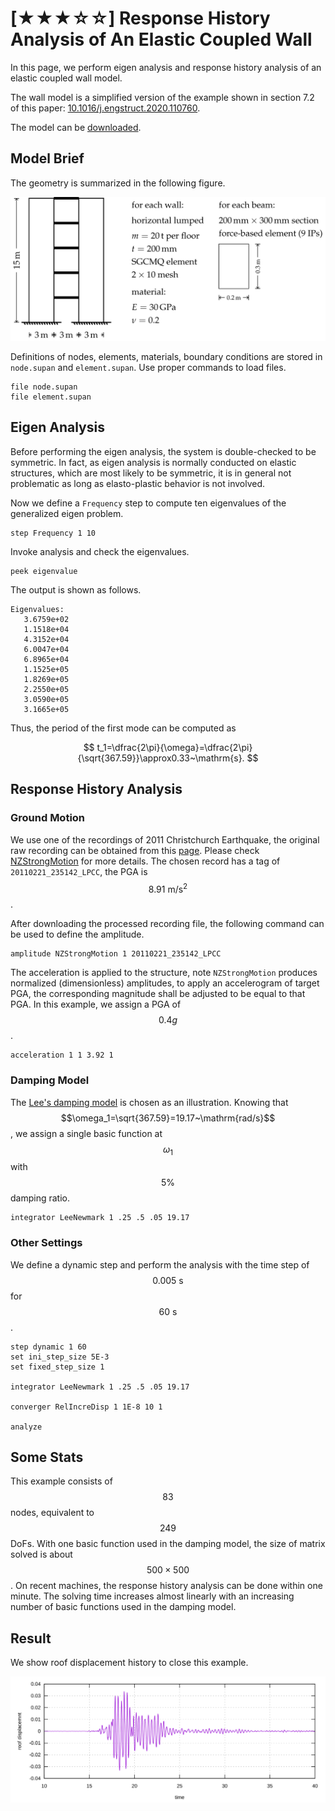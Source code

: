 # [★★★☆☆] Response History Analysis of An Elastic Coupled Wall

In this page, we perform eigen analysis and response history analysis of an elastic coupled wall model.

The wall model is a simplified version of the example shown in section 7.2 of this
paper: [10.1016/j.engstruct.2020.110760](https://doi.org/10.1016/j.engstruct.2020.110760).

The model can be [downloaded](response-history-analysis-of-an-elastic-coupled-wall.zip).

## Model Brief

The geometry is summarized in the following figure.

![model brief](response-history-analysis-of-an-elastic-coupled-wall.png)

Definitions of nodes, elements, materials, boundary conditions are stored in `node.supan` and `element.supan`. Use
proper commands to load files.

```
file node.supan
file element.supan
```

## Eigen Analysis

Before performing the eigen analysis, the system is double-checked to be symmetric. In fact, as eigen analysis is
normally conducted on elastic structures, which are most likely to be symmetric, it is in general not problematic as
long as elasto-plastic behavior is not involved.

Now we define a `Frequency` step to compute ten eigenvalues of the generalized eigen problem.

```
step Frequency 1 10
```

Invoke analysis and check the eigenvalues.

```
peek eigenvalue
```

The output is shown as follows.

```
Eigenvalues:
   3.6759e+02
   1.1518e+04
   4.3152e+04
   6.0047e+04
   6.8965e+04
   1.1525e+05
   1.8269e+05
   2.2550e+05
   3.0590e+05
   3.1665e+05
```

Thus, the period of the first mode can be computed as

$$
t_1=\dfrac{2\pi}{\omega}=\dfrac{2\pi}{\sqrt{367.59}}\approx0.33~\mathrm{s}.
$$

## Response History Analysis

### Ground Motion

We use one of the recordings of 2011 Christchurch Earthquake, the original raw recording can be obtained from
this [page](https://www.geonet.org.nz/data/supplementary/nzsmdb). Please
check [NZStrongMotion](../../../Library/Amplitude/Special/NZStrongMotion.md) for more details. The chosen record has a
tag of `20110221_235142_LPCC`, the PGA is $$8.91~\mathrm{m/s^2}$$.

After downloading the processed recording file, the following command can be used to define the amplitude.

```
amplitude NZStrongMotion 1 20110221_235142_LPCC
```

The acceleration is applied to the structure, note `NZStrongMotion` produces normalized (dimensionless) amplitudes, to
apply an accelerogram of target PGA, the corresponding magnitude shall be adjusted to be equal to that PGA. In this
example, we assign a PGA of $$0.4g$$.

```
acceleration 1 1 3.92 1
```

### Damping Model

The [Lee's damping model](../../../Library/Integrator/Newmark/LeeNewmark.md) is chosen as an illustration. Knowing that
$$\omega_1=\sqrt{367.59}=19.17~\mathrm{rad/s}$$, we assign a single basic function at $$\omega_1$$ with $$5\%$$ damping
ratio.

```
integrator LeeNewmark 1 .25 .5 .05 19.17
```

### Other Settings

We define a dynamic step and perform the analysis with the time step of $$0.005~\mathrm{s}$$ for $$60~\mathrm{s}$$.

```
step dynamic 1 60
set ini_step_size 5E-3
set fixed_step_size 1

integrator LeeNewmark 1 .25 .5 .05 19.17

converger RelIncreDisp 1 1E-8 10 1

analyze
```

## Some Stats

This example consists of $$83$$ nodes, equivalent to $$249$$ DoFs. With one basic function used in the damping model,
the size of matrix solved is about $$500\times500$$. On recent machines, the response history analysis can be done
within one minute. The solving time increases almost linearly with an increasing number of basic functions used in the
damping model.

## Result

We show roof displacement history to close this example.

![roof displacement history](response-history-analysis-of-an-elastic-coupled-wall.svg)
